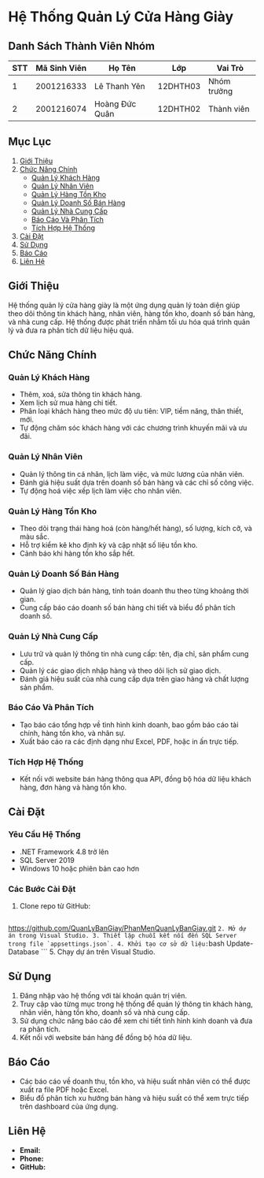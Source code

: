 # Hệ Thống Quản Lý Cửa Hàng Giày
## Danh Sách Thành Viên Nhóm

| STT | Mã Sinh Viên | Họ Tên          | Lớp          | Vai Trò      |
| --- | ------------ | --------------- | ------------ | ------------ |
| 1   | 2001216333     | Lê Thanh Yên    | 12DHTH03    | Nhóm trưởng |
| 2   | 2001216074     | Hoàng Đức Quân      | 12DHTH02    | Thành viên |


## Mục Lục
1. [Giới Thiệu](#giới-thiệu)
2. [Chức Năng Chính](#chức-năng-chính)
    - [Quản Lý Khách Hàng](#quản-lý-khách-hàng)
    - [Quản Lý Nhân Viên](#quản-lý-nhân-viên)
    - [Quản Lý Hàng Tồn Kho](#quản-lý-hàng-tồn-kho)
    - [Quản Lý Doanh Số Bán Hàng](#quản-lý-doanh-số-bán-hàng)
    - [Quản Lý Nhà Cung Cấp](#quản-lý-nhà-cung-cấp)
    - [Báo Cáo Và Phân Tích](#báo-cáo-và-phân-tích)
    - [Tích Hợp Hệ Thống](#tích-hợp-hệ-thống)
3. [Cài Đặt](#cài-đặt)
4. [Sử Dụng](#sử-dụng)
5. [Báo Cáo](#báo-cáo)
6. [Liên Hệ](#liên-hệ)

## Giới Thiệu
Hệ thống quản lý cửa hàng giày là một ứng dụng quản lý toàn diện giúp theo dõi thông tin khách hàng, nhân viên, hàng tồn kho, doanh số bán hàng, và nhà cung cấp. Hệ thống được phát triển nhằm tối ưu hóa quá trình quản lý và đưa ra phân tích dữ liệu hiệu quả.

## Chức Năng Chính

### Quản Lý Khách Hàng
- Thêm, xoá, sửa thông tin khách hàng.
- Xem lịch sử mua hàng chi tiết.
- Phân loại khách hàng theo mức độ ưu tiên: VIP, tiềm năng, thân thiết, mới.
- Tự động chăm sóc khách hàng với các chương trình khuyến mãi và ưu đãi.

### Quản Lý Nhân Viên
- Quản lý thông tin cá nhân, lịch làm việc, và mức lương của nhân viên.
- Đánh giá hiệu suất dựa trên doanh số bán hàng và các chỉ số công việc.
- Tự động hoá việc xếp lịch làm việc cho nhân viên.

### Quản Lý Hàng Tồn Kho
- Theo dõi trạng thái hàng hoá (còn hàng/hết hàng), số lượng, kích cỡ, và màu sắc.
- Hỗ trợ kiểm kê kho định kỳ và cập nhật số liệu tồn kho.
- Cảnh báo khi hàng tồn kho sắp hết.

### Quản Lý Doanh Số Bán Hàng
- Quản lý giao dịch bán hàng, tính toán doanh thu theo từng khoảng thời gian.
- Cung cấp báo cáo doanh số bán hàng chi tiết và biểu đồ phân tích doanh số.

### Quản Lý Nhà Cung Cấp
- Lưu trữ và quản lý thông tin nhà cung cấp: tên, địa chỉ, sản phẩm cung cấp.
- Quản lý các giao dịch nhập hàng và theo dõi lịch sử giao dịch.
- Đánh giá hiệu suất của nhà cung cấp dựa trên giao hàng và chất lượng sản phẩm.

### Báo Cáo Và Phân Tích
- Tạo báo cáo tổng hợp về tình hình kinh doanh, bao gồm báo cáo tài chính, hàng tồn kho, và nhân sự.
- Xuất báo cáo ra các định dạng như Excel, PDF, hoặc in ấn trực tiếp.

### Tích Hợp Hệ Thống
- Kết nối với website bán hàng thông qua API, đồng bộ hóa dữ liệu khách hàng, đơn hàng và hàng tồn kho.

## Cài Đặt
### Yêu Cầu Hệ Thống
- .NET Framework 4.8 trở lên
- SQL Server 2019
- Windows 10 hoặc phiên bản cao hơn

### Các Bước Cài Đặt
1. Clone repo từ GitHub:
    ```bash
  https://github.com/QuanLyBanGiay/PhanMenQuanLyBanGiay.git
    ```
2. Mở dự án trong Visual Studio.
3. Thiết lập chuỗi kết nối đến SQL Server trong file `appsettings.json`.
4. Khởi tạo cơ sở dữ liệu:
    ```bash
    Update-Database
    ```
5. Chạy dự án trên Visual Studio.

## Sử Dụng
1. Đăng nhập vào hệ thống với tài khoản quản trị viên.
2. Truy cập vào từng mục trong hệ thống để quản lý thông tin khách hàng, nhân viên, hàng tồn kho, doanh số và nhà cung cấp.
3. Sử dụng chức năng báo cáo để xem chi tiết tình hình kinh doanh và đưa ra phân tích.
4. Kết nối với website bán hàng để đồng bộ hóa dữ liệu.

## Báo Cáo
- Các báo cáo về doanh thu, tồn kho, và hiệu suất nhân viên có thể được xuất ra file PDF hoặc Excel.
- Biểu đồ phân tích xu hướng bán hàng và hiệu suất có thể xem trực tiếp trên dashboard của ứng dụng.

## Liên Hệ
- **Email:**
- **Phone:**
- **GitHub:**

